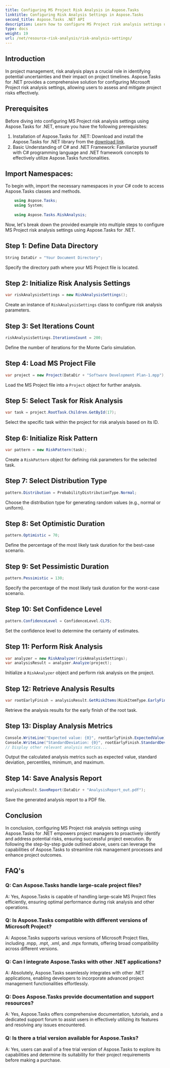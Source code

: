 ```yaml
---
title: Configuring MS Project Risk Analysis in Aspose.Tasks
linktitle: Configuring Risk Analysis Settings in Aspose.Tasks
second_title: Aspose.Tasks .NET API
description: Learn how to configure MS Project risk analysis settings using Aspose.Tasks for .NET. Enhance project management efficiency with advanced risk assessment techniques.
type: docs
weight: 19
url: /net/resource-risk-analysis/risk-analysis-settings/
---
```

## Introduction
In project management, risk analysis plays a crucial role in identifying potential uncertainties and their impact on project timelines. Aspose.Tasks for .NET provides a comprehensive solution for configuring Microsoft Project risk analysis settings, allowing users to assess and mitigate project risks effectively.
## Prerequisites

Before diving into configuring MS Project risk analysis settings using Aspose.Tasks for .NET, ensure you have the following prerequisites:
1. Installation of Aspose.Tasks for .NET: Download and install the Aspose.Tasks for .NET library from the [download link](https://releases.aspose.com/tasks/net/).
2. Basic Understanding of C# and .NET Framework: Familiarize yourself with C# programming language and .NET framework concepts to effectively utilize Aspose.Tasks functionalities.

## Import Namespaces:
To begin with, import the necessary namespaces in your C# code to access Aspose.Tasks classes and methods.
```csharp
    using Aspose.Tasks;
    using System;
    
    using Aspose.Tasks.RiskAnalysis;
```

Now, let's break down the provided example into multiple steps to configure MS Project risk analysis settings using Aspose.Tasks for .NET.
## Step 1: Define Data Directory
```csharp
String DataDir = "Your Document Directory";
```
Specify the directory path where your MS Project file is located.
## Step 2: Initialize Risk Analysis Settings
```csharp
var riskAnalysisSettings = new RiskAnalysisSettings();
```
Create an instance of `RiskAnalysisSettings` class to configure risk analysis parameters.
## Step 3: Set Iterations Count
```csharp
riskAnalysisSettings.IterationsCount = 200;
```
Define the number of iterations for the Monte Carlo simulation.
## Step 4: Load MS Project File
```csharp
var project = new Project(DataDir + "Software Development Plan-1.mpp");
```
Load the MS Project file into a `Project` object for further analysis.
## Step 5: Select Task for Risk Analysis
```csharp
var task = project.RootTask.Children.GetById(17);
```
Select the specific task within the project for risk analysis based on its ID.
## Step 6: Initialize Risk Pattern
```csharp
var pattern = new RiskPattern(task);
```
Create a `RiskPattern` object for defining risk parameters for the selected task.
## Step 7: Select Distribution Type
```csharp
pattern.Distribution = ProbabilityDistributionType.Normal;
```
Choose the distribution type for generating random values (e.g., normal or uniform).
## Step 8: Set Optimistic Duration
```csharp
pattern.Optimistic = 70;
```
Define the percentage of the most likely task duration for the best-case scenario.
## Step 9: Set Pessimistic Duration
```csharp
pattern.Pessimistic = 130;
```
Specify the percentage of the most likely task duration for the worst-case scenario.
## Step 10: Set Confidence Level
```csharp
pattern.ConfidenceLevel = ConfidenceLevel.CL75;
```
Set the confidence level to determine the certainty of estimates.
## Step 11: Perform Risk Analysis
```csharp
var analyzer = new RiskAnalyzer(riskAnalysisSettings);
var analysisResult = analyzer.Analyze(project);
```
Initialize a `RiskAnalyzer` object and perform risk analysis on the project.
## Step 12: Retrieve Analysis Results
```csharp
var rootEarlyFinish = analysisResult.GetRiskItems(RiskItemType.EarlyFinish).Get(project.RootTask);
```
Retrieve the analysis results for the early finish of the root task.
## Step 13: Display Analysis Metrics
```csharp
Console.WriteLine("Expected value: {0}", rootEarlyFinish.ExpectedValue);
Console.WriteLine("StandardDeviation: {0}", rootEarlyFinish.StandardDeviation);
// Display other relevant analysis metrics...
```
Output the calculated analysis metrics such as expected value, standard deviation, percentiles, minimum, and maximum.
## Step 14: Save Analysis Report
```csharp
analysisResult.SaveReport(DataDir + "AnalysisReport_out.pdf");
```
Save the generated analysis report to a PDF file.

## Conclusion
In conclusion, configuring MS Project risk analysis settings using Aspose.Tasks for .NET empowers project managers to proactively identify and address potential risks, ensuring successful project execution. By following the step-by-step guide outlined above, users can leverage the capabilities of Aspose.Tasks to streamline risk management processes and enhance project outcomes.
## FAQ's
### Q: Can Aspose.Tasks handle large-scale project files?
A: Yes, Aspose.Tasks is capable of handling large-scale MS Project files efficiently, ensuring optimal performance during risk analysis and other operations.
### Q: Is Aspose.Tasks compatible with different versions of Microsoft Project?
A: Aspose.Tasks supports various versions of Microsoft Project files, including .mpp, .mpt, .xml, and .mpx formats, offering broad compatibility across different versions.
### Q: Can I integrate Aspose.Tasks with other .NET applications?
A: Absolutely, Aspose.Tasks seamlessly integrates with other .NET applications, enabling developers to incorporate advanced project management functionalities effortlessly.
### Q: Does Aspose.Tasks provide documentation and support resources?
A: Yes, Aspose.Tasks offers comprehensive documentation, tutorials, and a dedicated support forum to assist users in effectively utilizing its features and resolving any issues encountered.
### Q: Is there a trial version available for Aspose.Tasks?
A: Yes, users can avail of a free trial version of Aspose.Tasks to explore its capabilities and determine its suitability for their project requirements before making a purchase.
